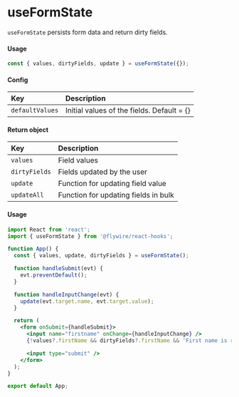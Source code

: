 # useFormState

`useFormState` persists form data and return dirty fields.

#### Usage

```js
const { values, dirtyFields, update } = useFormState({});
```

#### Config

| Key             | Description                                |
| :-------------- | :----------------------------------------- |
| `defaultValues` | Initial values of the fields. Default = {} |

#### Return object

| Key           | Description                          |
| :------------ | :----------------------------------- |
| `values`      | Field values                         |
| `dirtyFields` | Fields updated by the user           |
| `update`      | Function for updating field value    |
| `updateAll`   | Function for updating fields in bulk |

#### Usage

```jsx harmony
import React from 'react';
import { useFormState } from '@flywire/react-hooks';

function App() {
  const { values, update, dirtyFields } = useFormState();

  function handleSubmit(evt) {
    evt.preventDefault();
  }

  function handleInputChange(evt) {
    update(evt.target.name, evt.target.value);
  }

  return (
    <form onSubmit={handleSubmit}>
      <input name="firstname" onChange={handleInputChange} />
      {!values?.firstName && dirtyFields?.firstName && 'First name is required.'}

      <input type="submit" />
    </form>
  );
}

export default App;
```
